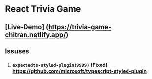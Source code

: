 # React Trivia Game

## [Live-Demo] (https://trivia-game-chitran.netlify.app/)

## Issuses

1. ### `expectedts-styled-plugin(9999)` (Fixed) https://github.com/microsoft/typescript-styled-plugin
